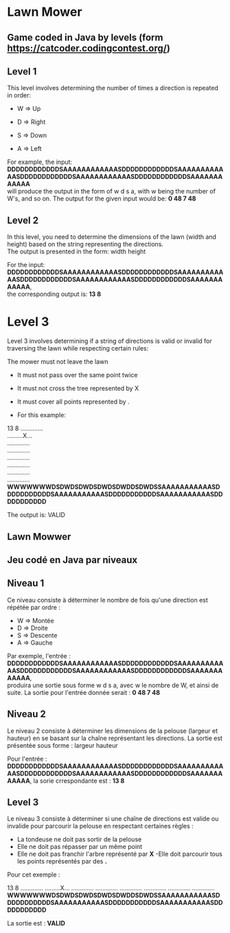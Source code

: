 # Lawn Mower
## Game coded in Java by levels (form https://catcoder.codingcontest.org/)

## Level 1
This level involves determining the number of times a direction is repeated in order:

- W => Up

- D => Right

- S => Down

- A => Left

For example, the input: **DDDDDDDDDDDDSAAAAAAAAAAAASDDDDDDDDDDDDSAAAAAAAAAAAASDDDDDDDDDDDDSAAAAAAAAAAAASDDDDDDDDDDDDSAAAAAAAAAAAA**  
will produce the output in the form of w d s a, with w being the number of W's, and so on. The output for the given input would be: **0 48 7 48**

## Level 2
In this level, you need to determine the dimensions of the lawn (width and height) based on the string representing the directions.  
The output is presented in the form: width height

For the input: **DDDDDDDDDDDDSAAAAAAAAAAAASDDDDDDDDDDDDSAAAAAAAAAAAASDDDDDDDDDDDDSAAAAAAAAAAAASDDDDDDDDDDDDSAAAAAAAAAAAA**,  
the corresponding output is: **13 8**

# Level 3
Level 3 involves determining if a string of directions is valid or invalid for traversing the lawn while respecting certain rules:

The mower must not leave the lawn

- It must not pass over the same point twice

- It must not cross the tree represented by X

- It must cover all points represented by .

- For this example:

13 8
.............  
.........X...  
.............  
.............  
.............  
.............  
.............  
.............  
**WWWWWWWDSDWDSDWDSDWDSDWDDSDWDSSAAAAAAAAAAASDDDDDDDDDDDSAAAAAAAAAAASDDDDDDDDDDDSAAAAAAAAAAASDDDDDDDDDDD**  

The output is: VALID




## Lawn Mowwer
## Jeu codé en Java par niveaux

## Niveau 1
Ce niveau consiste à déterminer le nombre de fois qu'une direction est répétée par ordre :

- W => Montée
- D => Droite
- S => Descente
- A => Gauche

Par exemple, l'entrée : **DDDDDDDDDDDDSAAAAAAAAAAAASDDDDDDDDDDDDSAAAAAAAAAAAASDDDDDDDDDDDDSAAAAAAAAAAAASDDDDDDDDDDDDSAAAAAAAAAAAA**,  
produira une sortie sous forme w d s a, avec w le nombre de W, et ainsi de suite. La sortie pour l'entrée donnée serait :
**0 48 7 48**

## Niveau 2
Le niveau 2 consiste à déterminer les dimensions de la pelouse (largeur et hauteur) en se basant sur la chaîne représentant les directions. La sortie est présentée sous forme : largeur hauteur

Pour l'entrée : **DDDDDDDDDDDDSAAAAAAAAAAAASDDDDDDDDDDDDSAAAAAAAAAAAASDDDDDDDDDDDDSAAAAAAAAAAAASDDDDDDDDDDDDSAAAAAAAAAAAA**, la sorie crrespondante est : 
**13 8**

## Level 3

Le niveau 3 consiste à déterminer si une chaîne de directions est valide ou invalide pour parcourir la pelouse en respectant certaines règles :
- La tondeuse ne doit pas sortir de la pelouse
- Elle ne doit pas répasser par un même point
- Elle ne doit pas franchir l'arbre représenté par **X**
-Elle doit parcourir tous les points représentés par des **.**

Pour cet exemple :

13 8
.............
.........X...
.............
.............
.............
.............
.............
.............
**WWWWWWWDSDWDSDWDSDWDSDWDDSDWDSSAAAAAAAAAAASDDDDDDDDDDDSAAAAAAAAAAASDDDDDDDDDDDSAAAAAAAAAAASDDDDDDDDDDD**

La sortie est : **VALID**
